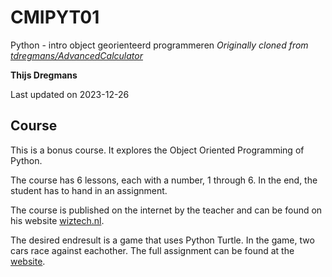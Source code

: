 # CMIPYT01

Python - intro object georienteerd programmeren
*Originally cloned from [tdregmans/AdvancedCalculator](https://github.com/tdregmans/AdvancedCalculator)*

**Thijs Dregmans**

Last updated on 2023-12-26

## Course

This is a bonus course. It explores the Object Oriented Programming of Python.

The course has 6 lessons, each with a number, 1 through 6. In the end, the student has to hand in an assignment.

The course is published on the internet by the teacher and can be found on his website [wiztech.nl](http://wiztech.nl/#inleiding_python).

The desired endresult is a game that uses Python Turtle. In the game, two cars race against eachother. The full assignment can be found at the [website](http://wiztech.nl/module_inleiding_programmeren_in_python/les_7_object_modellering/overig_lesmateriaal/eindopdracht/eindopdracht.pdf).

